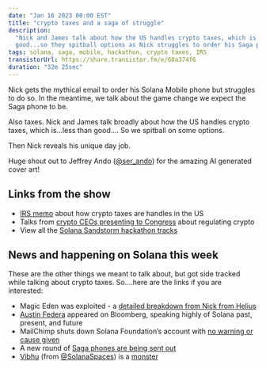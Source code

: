 ```yaml
---
date: "Jan 16 2023 00:00 EST"
title: "crypto taxes and a saga of struggle"
description:
  "Nick and James talk about how the US handles crypto taxes, which is less than
  good...so they spitball options as Nick struggles to order his Saga phone."
tags: solana, saga, mobile, hackathon, crypto taxes, IRS
transistorUrl: https://share.transistor.fm/e/60a374f6
duration: "32m 25sec"
---
```


Nick gets the mythical email to order his Solana Mobile phone but struggles to
do so. In the meantime, we talk about the game change we expect the Saga phone
to be.

Also taxes. Nick and James talk broadly about how the US handles crypto taxes,
which is…less than good…. So we spitball on some options.

Then Nick reveals his unique day job.

Huge shout out to Jeffrey Ando ([@ser_ando](https://twitter.com/ser_ando)) for
the amazing AI generated cover art!

## Links from the show

- [IRS memo](https://www.irs.gov/pub/irs-drop/n-14-21.pdf) about how crypto
  taxes are handles in the US
- Talks from
  [crypto CEOs presenting to Congress](https://www.youtube.com/watch?v=8l-ajalUP6Y)
  about regulating crypto
- View all the
  [Solana Sandstorm hackathon tracks](https://www.sandstormhackathon.com/)

## News and happening on Solana this week

These are the other things we meant to talk about, but got side tracked while
talking about crypto taxes. So....here are the links if you are interested:

- Magic Eden was exploited - a
  [detailed breakdown from Nick from Helius](https://twitter.com/nick_pennie/status/1610718315282067456)
- [Austin Federa](https://twitter.com/Austin_Federa/status/1613699456939036673?s=20&t=ncCdya2LGugBc6OPKgtplA)
  appeared on Bloomberg, speaking highly of Solana past, present, and future
- MailChimp shuts down Solana Foundation’s account with
  [no warning or cause given](https://twitter.com/Austin_Federa/status/1613570621530595331?t=9iQneZowCeHNqp87BOzoyA&s=19)
- A new round of
  [Saga phones are being sent out](https://twitter.com/solanamobile/status/1613639460175978522)
- [Vibhu](https://twitter.com/vibhu) (from
  [@SolanaSpaces](https://twitter.com/solanaspaces)) is a
  [monster](https://twitter.com/solanaspaces/status/1613694193641361408)
